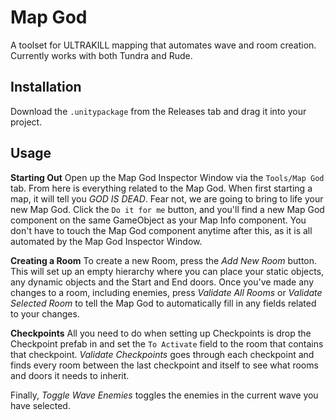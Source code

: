 # Map God
A toolset for ULTRAKILL mapping that automates wave and room creation. Currently works with both Tundra and Rude.

## Installation
Download the `.unitypackage` from the Releases tab and drag it into your project.

## Usage
**Starting Out**
Open up the Map God Inspector Window via the `Tools/Map God` tab. From here is everything related to the Map God. When first starting a map, it will tell you *GOD IS DEAD*. Fear not, we are going to bring to life your new Map God. Click the `Do it for me` button, and you'll find a new Map God component on the same GameObject as your Map Info component. You don't have to touch the Map God component anytime after this, as it is all automated by the Map God Inspector Window.

**Creating a Room**
To create a new Room, press the *Add New Room* button. This will set up an empty hierarchy where you can place your static objects, any dynamic objects and the Start and End doors.
Once you've made any changes to a room, including enemies, press *Validate All Rooms* or *Validate Selected Room* to tell the Map God to automatically fill in any fields related to your changes.

**Checkpoints**
All you need to do when setting up Checkpoints is drop the Checkpoint prefab in and set the `To Activate` field to the room that contains that checkpoint. *Validate Checkpoints* goes through each checkpoint and finds every room between the last checkpoint and itself to see what rooms and doors it needs to inherit.

Finally, *Toggle Wave Enemies* toggles the enemies in the current wave you have selected. 
